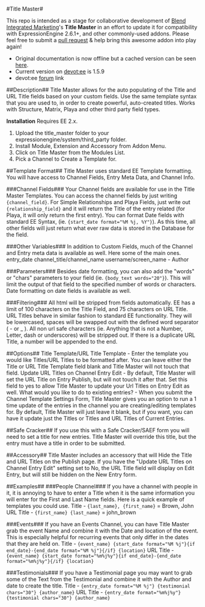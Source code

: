 #Title Master#

This repo is intended as a stage for collaborative development of [Blend Integrated Marketing](http://blendimc.com)'s **Title Master** in an effort to update it for compatibility with ExpressionEngine 2.6.1+, and other commonly-used addons. Please feel free to submit a [pull request](https://github.com/goodtimeclub/title-commander/compare/) & help bring this awesome addon into play again!

+ Original documentation is now offline but a cached version can be seen [here](http://web.archive.org/web/20140728082605/http://blendimc.com/dev/addons/title-master/).
+ Current version on [devot:ee](https://devot-ee.com/add-ons/title-master) is 1.5.9
+ devot:ee [forum](https://devot-ee.com/add-ons/support/title-master/viewforum/1843) link

##Description##
Title Master allows for the auto populating of the Title and URL Title fields based on your custom fields. Use the same template syntax that you are used to, in order to create powerful, auto-created titles. Works with Structure, Matrix, Playa and other third party field types.

**Installation**
Requires EE 2.x. 
1. Upload the title_master folder to your expressionengine/system/third_party folder. 
2. Install Module, Extension and Accessory from Addon Menu.
3. Click on Title Master from the Modules List.
4. Pick a Channel to Create a Template for.

##Template Format##
Title Master uses standard EE Template formatting. You will have access to Channel Fields, Entry Meta Data, and Channel Info. 

###Channel Fields###
Your Channel fields are available for use in the Title Master Templates. You can access the channel fields by just writing `{channel_field}`. For Simple Relationships and Playa Fields, just write out `{relationship_field}` and it will return the Title of the entry related (for Playa, it will only return the first entry). You can format Date fields with standard EE Syntax, (ie. `{start_date format="%M %j, %Y"}`). As this time, all other fields will just return what ever raw data is stored in the Database for the field.

###Other Variables###
In addition to Custom Fields, much of the Channel and Entry meta data is available as well. Here some of the main ones.
entry_date
channel_title/channel_name
username/screen_name - Author

###Parameters###
Besides date formatting, you can also add the "words" or "chars" parameters to your field (ie. `{body_text words="20"}`). This will limit the output of that field to the specified number of words or characters. Date formatting on date fields is available as well.

###Filtering###
All html will be stripped from fields automatically. EE has a limit of 100 characters on the Title Field, and 75 characters on URL Title. URL Titles behave in similar fashion to standard EE functionality. They will be lowercased, spaces will be swapped out with the defined word separator ( - or _ ). All non url safe characters (ie. Anything that is not a Number, Letter, dash or underscores) will be stripped out. If there is a duplicate URL Title, a number will be appended to the end.

##Options##
Title Template/URL Title Template - Enter the template you would like Titles/URL Titles to be formatted after. You can leave either the Title or URL Title Template field blank and Title Master will not touch that field. 
Update URL Titles on Channel Entry Edit - By default, Title Master will set the URL Title on Entry Publish, but will not touch it after that. Set this field to yes to allow Title Master to update your Url Titles on Entry Edit as well.
What would you like to do to existing entries? - When you submit the Channel Template Settings Form, Title Master gives you an option to run a 1 time update of the entries in the channel you are creating/editing templates for. By default, Title Master will just leave it blank, but if you want, you can have it update just the Titles or Titles and URL Titles of Current Entries.

##Safe Cracker##
If you use this with a Safe Cracker/SAEF form you will need to set a title for new entries. Title Master will override this title, but the entry must have a title in order to be submitted.

##Accessory##
Title Master includes an accessory that will Hide the Title and URL Titles on the Publish page. If you have the "Update URL Titles on Channel Entry Edit" setting set to No, the URL Title field will display on Edit Entry, but will still be hidden on the New Entry form. 

##Examples##
###People Channel###
If you have a channel with people in it, it is annoying to have to enter a Title when it is the same information you will enter for the First and Last Name fields. Here is a quick example of templates you could use.
Title - `{last_name}, {first_name}` = Brown, John
URL Title - `{first_name} {last_name}` = john_brown

###Events###
If you have an Events Channel, you can have Title Master grab the event Name and combine it with the Date and location of the event. This is especially helpful for recurring events that only differ in the dates that they are held on.
Title - `{event_name} {start_date format="%M %j"}{if end_date}-{end_date format="%M %j"}{/if} {location}`
URL Title - `{event_name} {start_date format="%m%j%y"}{if end_date}-{end_date format="%m%j%y"}{/if} {location}`

###Testimonials###
If you have a Testimonial page you may want to grab some of the Text from the Testimonial and combine it with the Author and date to create the title.
Title - `{entry_date format="%M %j"} {testimonial chars="30"} {author_name}`
URL Title - `{entry_date format="%m%j%y"} {testimonial chars="30"} {author_name}`

